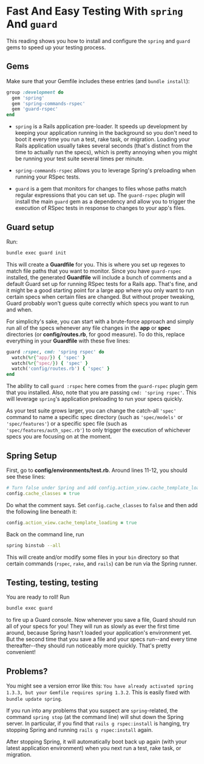 # Fast And Easy Testing With `spring` And `guard`

This reading shows you how to install and configure the `spring` and `guard`
gems to speed up your testing process.

## Gems

Make sure that your Gemfile includes these entries (and `bundle install`):

```rb
group :development do
  gem 'spring'
  gem 'spring-commands-rspec'
  gem 'guard-rspec'
end
```

* `spring` is a Rails application pre-loader. It speeds up development by
  keeping your application running in the background so you don't need to boot
  it every time you run a test, rake task, or migration. Loading your Rails
  application usually takes several seconds (that's distinct from the time to
  actually run the specs), which is pretty annoying when you might be running
  your test suite several times per minute.

* `spring-commands-rspec` allows you to leverage Spring's preloading when
  running your RSpec tests.

* `guard` is a gem that monitors for changes to files whose paths match regular
  expressions that you can set up. The `guard-rspec` plugin will install the
  main `guard` gem as a dependency and allow you to trigger the execution of
  RSpec tests in response to changes to your app's files.

## Guard setup

Run:

```sh
bundle exec guard init
```

This will create a __Guardfile__ for you. This is where you set up regexes to
match file paths that you want to monitor. Since you have `guard-rspec`
installed, the generated __Guardfile__ will include a bunch of comments and a
default Guard set up for running RSpec tests for a Rails app. That's fine, and
it might be a good starting point for a large app where you only want to run
certain specs when certain files are changed. But without proper tweaking, Guard
probably won't guess quite correctly which specs you want to run and when.

For simplicity's sake, you can start with a brute-force approach and simply run
all of the specs whenever any file changes in the __app__ or __spec__
directories (or __config/routes.rb__, for good measure). To do this, replace
everything in your __Guardfile__ with these five lines:

```rb
guard :rspec, cmd: 'spring rspec' do
  watch(%r{^app/}) { 'spec' }
  watch(%r{^spec/}) { 'spec' }
  watch('config/routes.rb') { 'spec' }
end
```

The ability to call `guard :rspec` here comes from the `guard-rspec` plugin gem
that you installed. Also, note that you are passing `cmd: 'spring rspec'`. This
will leverage `spring`'s application preloading to run your specs quickly.

As your test suite grows larger, you can change the catch-all `'spec'` command
to name a specific spec directory (such as `'spec/models'` or `'spec/features'`)
or a specific spec file (such as `'spec/features/auth_spec.rb'`) to only trigger
the execution of whichever specs you are focusing on at the moment.

## Spring Setup

First, go to __config/environments/test.rb__. Around lines 11-12, you should
see these lines:

```rb
# Turn false under Spring and add config.action_view.cache_template_loading = true.
config.cache_classes = true
```

Do what the comment says. Set `config.cache_classes` to `false` and then add the
following line beneath it:

```rb
config.action_view.cache_template_loading = true
```

Back on the command line, run

```sh
spring binstub --all
```

This will create and/or modify some files in your `bin` directory so that
certain commands (`rspec`, `rake`, and `rails`) can be run via the Spring
runner.

## Testing, testing, testing

You are ready to roll! Run

```sh
bundle exec guard
```

to fire up a Guard console. Now whenever you save a file, Guard should run all
of your specs for you! They will run as slowly as ever the first time around,
because Spring hasn't loaded your application's environment yet. But the second
time that you save a file and your specs run--and every time thereafter--they
should run noticeably more quickly. That's pretty convenient!

## Problems?

You might see a version error like this: `You have already activated spring
1.3.3, but your Gemfile requires spring 1.3.2`. This is easily fixed with
`bundle update spring`.

If you run into any problems that you suspect are `spring`-related, the command
`spring stop` (at the command line) will shut down the Spring server. In
particular, if you find that `rails g rspec:install` is hanging, try stopping
Spring and running `rails g rspec:install` again.

After stopping Spring, it will automatically boot back up again (with your
latest application environment) when you next run a test, rake task, or
migration.
